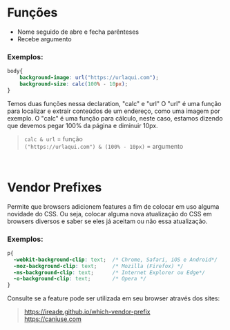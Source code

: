 # Funções
* Nome seguido de abre e fecha parênteses 
* Recebe argumento 

### Exemplos:
```css
body{
	background-image: url("https://urlaqui.com");
	background-size: calc(100% - 10px);
}
```

Temos duas funções nessa declaration, "calc"  e "url" 
O "url" é uma função para localizar e extrair conteúdos de um endereço, como uma imagem por exemplo.
O "calc" é uma função para cálculo, neste caso, estamos dizendo que devemos pegar 100% da página e diminuir 10px.

> ```calc & url``` = função  </br>
> ```("https://urlaqui.com") & (100% - 10px)``` = argumento

<br>

# Vendor Prefixes
Permite que browsers adicionem features a fim de colocar em uso alguma novidade do CSS. Ou seja, colocar alguma nova atualização do CSS em browsers diversos e saber se eles já aceitam ou não essa atualização.

### Exemplos:
```css
p{
  -webkit-background-clip: text;  /* Chrome, Safari, iOS e Android*/
  -moz-background-clip: text;     /* Mozilla (Firefox) */
  -ms-background-clip: text;      /* Internet Explorer ou Edge*/
  -o-background-clip: text;       /* Opera */
}
```
Consulte se a feature pode ser utilizada em seu browser através dos sites:
> https://ireade.github.io/which-vendor-prefix </br>
> https://caniuse.com